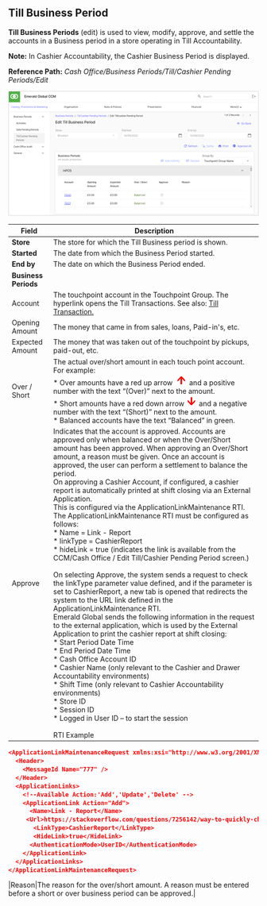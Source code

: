 ## Till Business Period

**Till Business Periods** (edit) is used to view, modify, approve, and settle the accounts in a Business period in a store operating in Till Accountability.

**Note:** In Cashier Accountability, the Cashier Business Period is displayed.

**Reference Path:** *Cash Office/Business Periods/Till/Cashier Pending Periods/Edit*

![Till Business Period Screen](/Images/TillBusinessPeriodScreen.png)

|**Field**|**Description**|
|---------|----------|
|**Store**|The store for which the Till Business period is shown.|
|**Started**|The date from which the Business Period started.|
|**End by**|The date on which the Business Period ended.|
|**Business Periods**||
|Account|The touchpoint account in the Touchpoint Group. The hyperlink opens the Till Transactions. See also: [Till Transaction.](<../../Cash_Office/Business_Periods/Till Transactions.md>)|
|Opening Amount|The money that came in from sales, loans, Paid-in's, etc.|
|Expected Amount|The money that was taken out of the touchpoint by pickups, paid-out, etc.|
|Over / Short|The actual over/short amount in each touch point account. For example:<BR>* Over amounts have a red up arrow ![Red Up Arrow](/Images/reduparrow.png) and a positive number with the text “(Over)” next to the amount.<BR>* Short amounts have a red down arrow ![Red Down Arrow](/Images/reddownarrow.png) and a negative number with the text “(Short)” next to the amount.<BR>* Balanced accounts have the text “Balanced” in green.
|Approve|Indicates that the account is approved. Accounts are approved only when balanced or when the Over/Short amount has been approved. When approving an Over/Short amount, a reason must be given. Once an account is approved, the user can perform a settlement to balance the period.<br>On approving a Cashier Account, if configured, a cashier report is automatically printed at shift closing via an External Application.<br>This is configured via the ApplicationLinkMaintenance RTI.<BR>The ApplicationLinkMaintenance RTI must be configured as follows:<br>* Name = Link - Report<br>* linkType = CashierReport<br>* hideLink = true (indicates the link is available from the CCM/Cash Office / Edit Till/Cashier Pending Period screen.)<br><br>On selecting Approve, the system sends a request to check the linkType parameter value defined, and if the parameter is set to CashierReport, a new tab is opened that redirects the system to the URL link defined in the ApplicationLinkMaintenance RTI.<br>Emerald Global sends the following information in the request to the external application, which is used by the External Application to print the cashier report at shift closing:<br>* Start Period Date Time<br>* End Period Date Time<br>* Cash Office Account ID<br>* Cashier Name (only relevant to the Cashier and Drawer Accountability environments)<br>* Shift Time (only relevant to Cashier Accountability environments)<br>* Store ID<br>* Session ID<br>* Logged in User ID – to start the session<br><br>RTI Example<br>
```json
<ApplicationLinkMaintenanceRequest xmlns:xsi="http://www.w3.org/2001/XMLSchema-instance" xmlns:xsd="http://www.w3.org/2001/XMLSchema" MajorVersion="1" xmlns="http://retalix.com/R10/services">
  <Header>
    <MessageId Name="777" />
  </Header>
  <ApplicationLinks>
    <!--Available Action:'Add','Update','Delete' -->
    <ApplicationLink Action="Add">
      <Name>Link - Report</Name>
     <Url>https://stackoverflow.com/questions/7256142/way-to-quickly-check-if-string-is-xml-or-json-in-c-sharp/</Url>
       <LinkType>CashierReport</LinkType>
       <HideLink>true</HideLink> 
      <AuthenticationMode>UserID</AuthenticationMode>
    </ApplicationLink>
  </ApplicationLinks>
</ApplicationLinkMaintenanceRequest>
```
|Reason|The reason for the over/short amount. A reason must be entered before a short or over business period can be approved.|